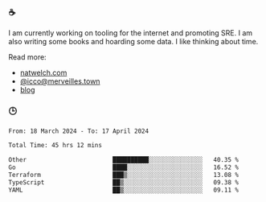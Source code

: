 ### ☕

I am currently working on tooling for the internet and promoting SRE. I am also writing some books and hoarding some data. I like thinking about time. 

Read more:

 - [natwelch.com](https://natwelch.com)
 - [@icco@merveilles.town](https://merveilles.town/@icco)
 - [blog](https://writing.natwelch.com)

### 🕒

<!--START_SECTION:waka-->

```txt
From: 18 March 2024 - To: 17 April 2024

Total Time: 45 hrs 12 mins

Other                        ██████████░░░░░░░░░░░░░░░   40.35 %
Go                           ████░░░░░░░░░░░░░░░░░░░░░   16.52 %
Terraform                    ███▒░░░░░░░░░░░░░░░░░░░░░   13.08 %
TypeScript                   ██▒░░░░░░░░░░░░░░░░░░░░░░   09.38 %
YAML                         ██▒░░░░░░░░░░░░░░░░░░░░░░   09.11 %
```

<!--END_SECTION:waka-->
